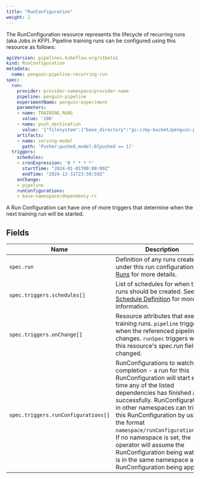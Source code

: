 ```yaml
---
title: "RunConfiguration"
weight: 2
---
```


The RunConfiguration resource represents the lifecycle of recurring runs (aka Jobs in KFP).
Pipeline training runs can be configured using this resource as follows:

```yaml
apiVersion: pipelines.kubeflow.org/v1beta1
kind: RunConfiguration
metadata:
  name: penguin-pipeline-recurring-run
spec:
  run:
    provider: provider-namespace/provider-name
    pipeline: penguin-pipeline
    experimentName: penguin-experiment
    parameters:
    - name: TRAINING_RUNS
      value: '100'
    - name: push_destination
      value: '{"filesystem":{"base_directory":"gs://my-bucket/penguin-pipeline"}}'
    artifacts:
    - name: serving-model
      path: 'Pusher:pushed_model:0[pushed == 1]'
  triggers:
    schedules:
    - cronExpression: '0 * * * *'
      startTime: "2024-01-01T00:00:00Z"
      endTime: "2024-12-31T23:59:59Z"
    onChange:
    - pipeline
    runConfigurations:
    - base-namespace/dependency-rc
```

A Run Configuration can have one of more triggers that determine when the next training run will be started.

## Fields

| Name                                | Description                                                                                                                                                                                                                                                                                                                                                                                                                                         |
| ----------------------------------- | --------------------------------------------------------------------------------------------------------------------------------------------------------------------------------------------------------------------------------------------------------------------------------------------------------------------------------------------------------------------------------------------------------------------------------------------------- |
| `spec.run`                          | Definition of any runs created under this run configuration. See [Runs](../run/#fields) for more details.                                                                                                                                                                                                                                                                                                                                           |
| `spec.triggers.schedules[]`         | List of schedules for when the runs should be created. See [Schedule Definition](../runschedule/#schedule-definition) for more information.                                                                                                                                                                                                                                                                                                         |
| `spec.triggers.onChange[]`          | Resource attributes that execute training runs. `pipeline` triggers when the referenced pipeline changes. `runSpec` triggers when this resource's spec.run field has changed.                                                                                                                                                                                                                                                                       |
| `spec.triggers.runConfigurations[]` | RunConfigurations to watch for completion - a run for this RunConfiguration will start every time any of the listed dependencies has finished a run successfully. RunConfigurations in other namespaces can trigger this RunConfiguration by using the format `namespace/runConfigurationName`. If no namespace is set, the operator will assume the RunConfiguration being watched is in the same namespace as the RunConfiguration being applied. |
